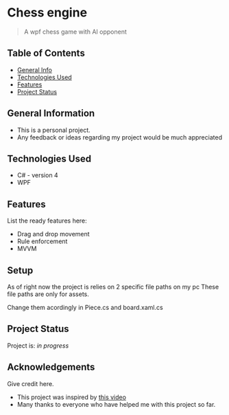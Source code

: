 # Chess engine
> A wpf chess game with AI opponent

## Table of Contents
* [General Info](#general-information)
* [Technologies Used](#technologies-used)
* [Features](#features)
* [Project Status](#project-status)


## General Information
- This is a personal project.
- Any feedback or ideas regarding my project would be much appreciated 
## Technologies Used
- C# - version 4
- WPF


## Features
List the ready features here:
- Drag and drop movement
- Rule enforcement
- MVVM

## Setup
As of right now the project is relies on 2 specific file paths on my pc
These file paths are only for assets.

Change them acordingly in Piece.cs and board.xaml.cs


## Project Status
Project is: _in progress_ 

## Acknowledgements
Give credit here.
- This project was inspired by [this video](https://www.youtube.com/watch?v=U4ogK0MIzqk)
- Many thanks to everyone who have helped me with this project so far.


<!-- Optional -->
<!-- ## License -->
<!-- This project is open source and available under the [... License](). -->

<!-- You don't have to include all sections - just the one's relevant to your project -->
